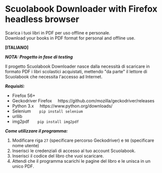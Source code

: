# Scuolabook Downloader with Firefox headless browser
Scarica i tuoi libri in PDF per uso offline e personale.<br>
Download your books in PDF format for personal and offline use.

**[ITALIANO]**

**_NOTA: Progetto in fase di testing_**

Il progetto Scuolabook Downloader nasce dalla necessità di scaricare in formato PDF i libri scolastici acquistati, mettendo "da parte" il lettore di Scuolabook che necessita l'accesso ad Internet.

**_Requisiti:_**
<ul>
  <li>Firefox 56+</li>
  <li>Geckodriver Firefox &nbsp; &nbsp; https://github.com/mozilla/geckodriver/releases</li>
  <li>Python 3.x &nbsp; &nbsp; https://www.python.org/downloads/</li>
  <li>Selenium &nbsp; &nbsp; &nbsp; <code>pip install selenium</code></li>
  <li>urllib</li>
  <li>img2pdf &nbsp; &nbsp; &nbsp; <code>pip install img2pdf</code></li>
</ul>

**_Come utilizzare il programma:_**
<ol>
  <li> Modificare riga <code>27</code> (specificare percorso Geckodriver) e <code>98</code> (specificare nome utente)
  <li> Inserisci le credenziali di accesso al tuo account Scuolabook.</li>
  <li> Inserisci il codice del libro che vuoi scaricare.</li>
  <li> Attendi che il programma scarichi le pagine del libro e le unisca in un unico PDF.</li>
</ol>
